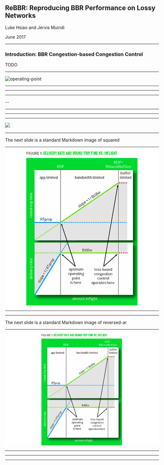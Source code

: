 ## ReBBR: Reproducing BBR Performance on Lossy Networks

Luke Hsiao and Jervis Muindi

June 2017

---

### Introduction: BBR Congestion-based Congestion Control

TODO

---

![operating-point](http://deliveryimages.acm.org/10.1145/3030000/3022184/vanjacobson1.png)

---

<!-- .slide: data-background-image="http://deliveryimages.acm.org/10.1145/3030000/3022184/vanjacobson1.png" data-background-size="100% 100%" -->

---

<!-- .slide: data-background-image="http://deliveryimages.acm.org/10.1145/3030000/3022184/vanjacobson1.png" data-background-size="80% 80%" -->

---

<!-- .slide: data-background-image="http://deliveryimages.acm.org/10.1145/3030000/3022184/vanjacobson1.png" data-background-size="120% 120%" -->


--

<!-- .slide: data-background-image="http://deliveryimages.acm.org/10.1145/3030000/3022184/vanjacobson1.png" data-background-size="cover" -->

---

<!-- .slide: data-background-image="http://deliveryimages.acm.org/10.1145/3030000/3022184/vanjacobson1.png" data-background-size="auto" -->

---

<!-- .slide: data-background-image="http://deliveryimages.acm.org/10.1145/3030000/3022184/vanjacobson1.png" data-background-size="contain" -->

---

<img class="stretch" src="http://deliveryimages.acm.org/10.1145/3030000/3022184/vanjacobson1.png"></img>

---

The next slide is a standard Markdown image of squared

---

![operating-point](assets/vanjacobson1-squared.png)

---

<!-- .slide: data-background-image="https://raw.githubusercontent.com/themarchoffolly/pushme-pullyou/rebbr/assets/vanjacobson1-squared.png" data-background-size="contain" -->

---

The next slide is a standard Markdown image of reversed-ar

---

![operating-point](assets/van-reverse-aspect-ratio.png)

---

<!-- .slide: data-background-image="https://raw.githubusercontent.com/themarchoffolly/pushme-pullyou/rebbr/assets/van-reverse-aspect-ratio.png" data-background-size="contain" -->

---

<!-- .slide: data-background-image="https://raw.githubusercontent.com/themarchoffolly/pushme-pullyou/rebbr/assets/van-reverse-aspect-ratio.png" data-background-size="auto" -->

---

<!-- .slide: data-background-image="https://raw.githubusercontent.com/themarchoffolly/pushme-pullyou/rebbr/assets/van-reverse-aspect-ratio.png" data-background-size="100% 100%" -->

